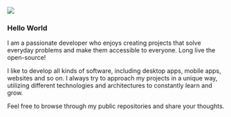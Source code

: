 ![](https://komarev.com/ghpvc/?username=Marinos33&color=blue&style=plastic&label=PROFILE+VIEWS)

### Hello World

I am a passionate developer who enjoys creating projects that solve everyday problems and make them accessible to everyone. Long live the open-source!

I like to develop all kinds of software, including desktop apps, mobile apps, websites and so on. I always try to approach my projects in a unique way, utilizing different technologies and architectures to constantly learn and grow.

Feel free to browse through my public repositories and share your thoughts.

